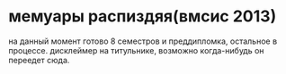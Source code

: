 # мемуары распиздяя(вмсис 2013)
на данный момент готово 8 семестров и преддипломка, остальное в процессе. дисклеймер на титульнике, возможно когда-нибудь он переедет сюда.
